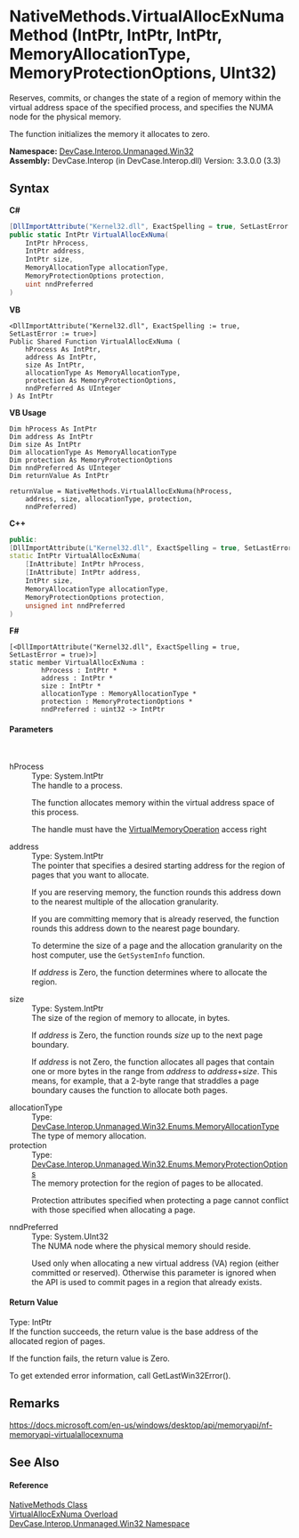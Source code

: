 # NativeMethods.VirtualAllocExNuma Method (IntPtr, IntPtr, IntPtr, MemoryAllocationType, MemoryProtectionOptions, UInt32)
 

Reserves, commits, or changes the state of a region of memory within the virtual address space of the specified process, and specifies the NUMA node for the physical memory. 

 The function initializes the memory it allocates to zero.

**Namespace:**&nbsp;<a href="N_DevCase_Interop_Unmanaged_Win32">DevCase.Interop.Unmanaged.Win32</a><br />**Assembly:**&nbsp;DevCase.Interop (in DevCase.Interop.dll) Version: 3.3.0.0 (3.3)

## Syntax

**C#**<br />
``` C#
[DllImportAttribute("Kernel32.dll", ExactSpelling = true, SetLastError = true)]
public static IntPtr VirtualAllocExNuma(
	IntPtr hProcess,
	IntPtr address,
	IntPtr size,
	MemoryAllocationType allocationType,
	MemoryProtectionOptions protection,
	uint nndPreferred
)
```

**VB**<br />
``` VB
<DllImportAttribute("Kernel32.dll", ExactSpelling := true, SetLastError := true>]
Public Shared Function VirtualAllocExNuma ( 
	hProcess As IntPtr,
	address As IntPtr,
	size As IntPtr,
	allocationType As MemoryAllocationType,
	protection As MemoryProtectionOptions,
	nndPreferred As UInteger
) As IntPtr
```

**VB Usage**<br />
``` VB Usage
Dim hProcess As IntPtr
Dim address As IntPtr
Dim size As IntPtr
Dim allocationType As MemoryAllocationType
Dim protection As MemoryProtectionOptions
Dim nndPreferred As UInteger
Dim returnValue As IntPtr

returnValue = NativeMethods.VirtualAllocExNuma(hProcess, 
	address, size, allocationType, protection, 
	nndPreferred)
```

**C++**<br />
``` C++
public:
[DllImportAttribute(L"Kernel32.dll", ExactSpelling = true, SetLastError = true)]
static IntPtr VirtualAllocExNuma(
	[InAttribute] IntPtr hProcess, 
	[InAttribute] IntPtr address, 
	IntPtr size, 
	MemoryAllocationType allocationType, 
	MemoryProtectionOptions protection, 
	unsigned int nndPreferred
)
```

**F#**<br />
``` F#
[<DllImportAttribute("Kernel32.dll", ExactSpelling = true, SetLastError = true)>]
static member VirtualAllocExNuma : 
        hProcess : IntPtr * 
        address : IntPtr * 
        size : IntPtr * 
        allocationType : MemoryAllocationType * 
        protection : MemoryProtectionOptions * 
        nndPreferred : uint32 -> IntPtr 

```


#### Parameters
&nbsp;<dl><dt>hProcess</dt><dd>Type: System.IntPtr<br />The handle to a process. 

 The function allocates memory within the virtual address space of this process. 

 The handle must have the <a href="T_DevCase_Interop_Unmanaged_Win32_Enums_ProcessAccessRights">VirtualMemoryOperation</a> access right</dd><dt>address</dt><dd>Type: System.IntPtr<br />The pointer that specifies a desired starting address for the region of pages that you want to allocate. 

 If you are reserving memory, the function rounds this address down to the nearest multiple of the allocation granularity. 

 If you are committing memory that is already reserved, the function rounds this address down to the nearest page boundary. 

 To determine the size of a page and the allocation granularity on the host computer, use the `GetSystemInfo` function. 

 If *address* is Zero, the function determines where to allocate the region.</dd><dt>size</dt><dd>Type: System.IntPtr<br />The size of the region of memory to allocate, in bytes. 

 If *address* is Zero, the function rounds *size* up to the next page boundary. 

 If *address* is not Zero, the function allocates all pages that contain one or more bytes in the range from *address* to *address*+*size*. This means, for example, that a 2-byte range that straddles a page boundary causes the function to allocate both pages.</dd><dt>allocationType</dt><dd>Type: <a href="T_DevCase_Interop_Unmanaged_Win32_Enums_MemoryAllocationType">DevCase.Interop.Unmanaged.Win32.Enums.MemoryAllocationType</a><br />The type of memory allocation.</dd><dt>protection</dt><dd>Type: <a href="T_DevCase_Interop_Unmanaged_Win32_Enums_MemoryProtectionOptions">DevCase.Interop.Unmanaged.Win32.Enums.MemoryProtectionOptions</a><br />The memory protection for the region of pages to be allocated. 

 Protection attributes specified when protecting a page cannot conflict with those specified when allocating a page.</dd><dt>nndPreferred</dt><dd>Type: System.UInt32<br />The NUMA node where the physical memory should reside. 

 Used only when allocating a new virtual address (VA) region (either committed or reserved). Otherwise this parameter is ignored when the API is used to commit pages in a region that already exists.</dd></dl>

#### Return Value
Type: IntPtr<br />If the function succeeds, the return value is the base address of the allocated region of pages. 

 If the function fails, the return value is Zero. 

 To get extended error information, call GetLastWin32Error().

## Remarks
<a href="https://docs.microsoft.com/en-us/windows/desktop/api/memoryapi/nf-memoryapi-virtualallocexnuma" target="_blank">https://docs.microsoft.com/en-us/windows/desktop/api/memoryapi/nf-memoryapi-virtualallocexnuma</a>

## See Also


#### Reference
<a href="T_DevCase_Interop_Unmanaged_Win32_NativeMethods">NativeMethods Class</a><br /><a href="Overload_DevCase_Interop_Unmanaged_Win32_NativeMethods_VirtualAllocExNuma">VirtualAllocExNuma Overload</a><br /><a href="N_DevCase_Interop_Unmanaged_Win32">DevCase.Interop.Unmanaged.Win32 Namespace</a><br />